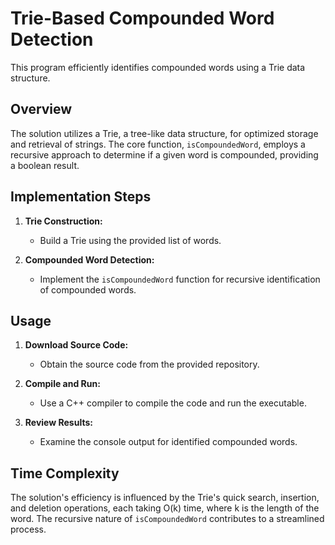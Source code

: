 # Trie-Based Compounded Word Detection

This program efficiently identifies compounded words using a Trie data structure.

## Overview

The solution utilizes a Trie, a tree-like data structure, for optimized storage and retrieval of strings. The core function, `isCompoundedWord`, employs a recursive approach to determine if a given word is compounded, providing a boolean result.

## Implementation Steps

1. **Trie Construction:**
   - Build a Trie using the provided list of words.

2. **Compounded Word Detection:**
   - Implement the `isCompoundedWord` function for recursive identification of compounded words.

## Usage

1. **Download Source Code:**
   - Obtain the source code from the provided repository.

2. **Compile and Run:**
   - Use a C++ compiler to compile the code and run the executable.

3. **Review Results:**
   - Examine the console output for identified compounded words.

## Time Complexity

The solution's efficiency is influenced by the Trie's quick search, insertion, and deletion operations, each taking O(k) time, where k is the length of the word. The recursive nature of `isCompoundedWord` contributes to a streamlined process.
